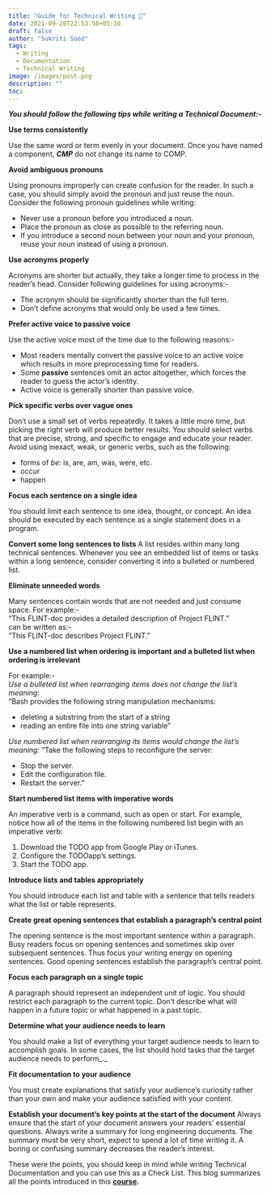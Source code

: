 ```yaml
---
title: "Guide for Technical Writing 📝"
date: 2021-09-20T22:53:58+05:30
draft: false
author: "Sukriti Sood"
tags:
  - Writing
  - Documentation
  - Technical Writing
image: /images/post.png
description: ""
toc: 
---
```


**_You should follow the following tips while writing a Technical Document:-_**

**Use terms consistently**

Use the same word or term evenly in your document. Once you have named a component, **_CMP_** do not change its name to COMP.

**Avoid ambiguous pronouns**

Using pronouns improperly can create confusion for the reader. In such a case, you should simply avoid the pronoun and just reuse the noun. Consider the following pronoun guidelines while writing:

* Never use a pronoun before you introduced a noun.
* Place the pronoun as close as possible to the referring noun.
* If you introduce a second noun between your noun and your pronoun, reuse your noun instead of using a pronoun.

**Use acronyms properly**

Acronyms are shorter but actually, they take a longer time to process in the reader’s head. Consider following guidelines for using acronyms:-

* The acronym should be significantly shorter than the full term.
* Don’t define acronyms that would only be used a few times.

**Prefer active voice to passive voice**

Use the active voice most of the time due to the following reasons:-

* Most readers mentally convert the passive voice to an active voice which results in more preprocessing time for readers.
* Some **passive** sentences omit an actor altogether, which forces the reader to guess the actor’s identity.
* Active voice is generally shorter than passive voice.

**Pick specific verbs over vague ones**

Don’t use a small set of verbs repeatedly. It takes a little more time, but picking the right verb will produce better results. You should select verbs that are precise, strong, and specific to engage and educate your reader. Avoid using inexact, weak, or generic verbs, such as the following:

* forms of _be_: is, are, am, was, were, etc.
* occur
* happen

**Focus each sentence on a single idea**

You should limit each sentence to one idea, thought, or concept. An idea should be executed by each sentence as a single statement does in a program.

**Convert some long sentences to lists**
A list resides within many long technical sentences. Whenever you see an embedded list of items or tasks within a long sentence, consider converting it into a bulleted or numbered list.

**Eliminate unneeded words**

Many sentences contain words that are not needed and just consume space. For example:-  
“This FLINT-doc provides a detailed description of Project FLINT.”  
can be written as:-  
“This FLINT-doc describes Project FLINT.”

**Use a numbered list when ordering is important and a bulleted list when ordering is irrelevant**

For example:-  
_Use a bulleted list when rearranging items does not change the list’s meaning:_  
“Bash provides the following string manipulation mechanisms:

* deleting a substring from the start of a string
* reading an entire file into one string variable”

_Use numbered list when rearranging its items would change the list’s meaning:_
“Take the following steps to reconfigure the server:

* Stop the server.
* Edit the configuration file.
* Restart the server.”

**Start numbered list items with imperative words**

An  imperative verb is a command, such as open or start. For example, notice how all of the items in the following numbered list begin with an imperative verb:

1. Download the TODO app from Google Play or iTunes.
2. Configure the TODOapp’s settings.
3. Start the TODO app.

**Introduce lists and tables appropriately**

You should introduce each list and table with a sentence that tells readers what the list or table represents.

**Create great opening sentences that establish a paragraph’s central point**

The opening sentence is the most important sentence within a paragraph. Busy readers focus on opening sentences and sometimes skip over subsequent sentences. Thus focus your writing energy on opening sentences. Good opening sentences establish the paragraph’s central point.

**Focus each paragraph on a single topic**

A paragraph should represent an independent unit of logic. You should restrict each paragraph to the current topic. Don’t describe what will happen in a future topic or what happened in a past topic.

**Determine what your audience needs to learn**

You should make a list of everything your target audience needs to learn to accomplish goals. In some cases, the list should hold tasks that the target audience needs to perform_._

**Fit documentation to your audience**

You must create explanations that satisfy your audience’s curiosity rather than your own and make your audience satisfied with your content.

**Establish your document’s key points at the start of the document**
Always ensure that the start of your document answers your readers’ essential questions. Always write a summary for long engineering documents. The summary must be very short, expect to spend a lot of time writing it. A boring or confusing summary decreases the reader’s interest.

These were the points, you should keep in mind while writing Technical Documentation and you can use this as a Check List. This blog summarizes all the points introduced in this **[course](https://developers.google.com/tech-writing/one).**
